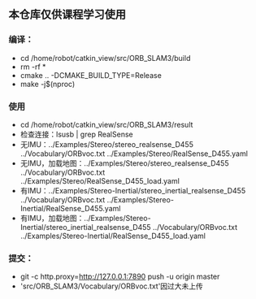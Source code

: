 ## 本仓库仅供课程学习使用
### 编译：
- cd /home/robot/catkin_view/src/ORB_SLAM3/build
- rm -rf *
- cmake .. -DCMAKE_BUILD_TYPE=Release
- make -j$(nproc)

### 使用
- cd /home/robot/catkin_view/src/ORB_SLAM3/result
- 检查连接：lsusb | grep RealSense
- 无IMU：../Examples/Stereo/stereo_realsense_D455 ../Vocabulary/ORBvoc.txt ../Examples/Stereo/RealSense_D455.yaml
- 无IMU，加载地图：../Examples/Stereo/stereo_realsense_D455 ../Vocabulary/ORBvoc.txt ../Examples/Stereo/RealSense_D455_load.yaml 
- 有IMU：../Examples/Stereo-Inertial/stereo_inertial_realsense_D455 ../Vocabulary/ORBvoc.txt ../Examples/Stereo-Inertial/RealSense_D455.yaml
- 有IMU，加载地图：../Examples/Stereo-Inertial/stereo_inertial_realsense_D455 ../Vocabulary/ORBvoc.txt ../Examples/Stereo-Inertial/RealSense_D455_load.yaml

### 提交：
- git -c http.proxy=http://127.0.0.1:7890 push -u origin master
- 'src/ORB_SLAM3/Vocabulary/ORBvoc.txt'因过大未上传